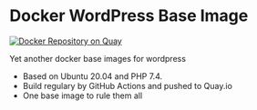 # Docker WordPress Base Image

[![Docker Repository on Quay](https://quay.io/repository/aboutsource/wordpress/status "Docker Repository on Quay")](https://quay.io/repository/aboutsource/wordpress)

Yet another docker base images for wordpress

- Based on Ubuntu 20.04 and PHP 7.4.
- Build regulary by GitHub Actions and pushed to Quay.io
- One base image to rule them all
